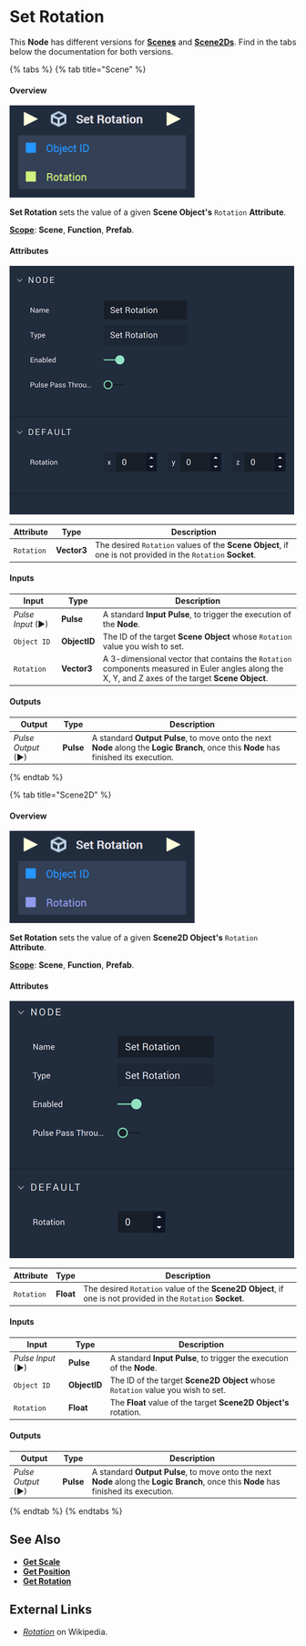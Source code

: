 # Set Rotation

This **Node** has different versions for [**Scenes**](../../../objects-and-types/project-objects/scene.md) and [**Scene2Ds**](../../../objects-and-types/project-objects/scene2d.md). Find in the tabs below the documentation for both versions.

{% tabs %}
{% tab title="Scene" %}
#### Overview

![The Set Rotation Node.](../../../.gitbook/assets/setrotationupdatedimage.png)

**Set Rotation** sets the value of a given **Scene Object's** `Rotation` **Attribute**.

[**Scope**](../../overview.md#scopes): **Scene**, **Function**, **Prefab**.

#### Attributes

![The Set Rotation Node Attributes.](../../../.gitbook/assets/setrotationatts3d.png)

| Attribute  | Type        | Description                                                                                                 |
| ---------- | ----------- | ----------------------------------------------------------------------------------------------------------- |
| `Rotation` | **Vector3** | The desired `Rotation` values of the **Scene Object**, if one is not provided in the `Rotation` **Socket**. |

#### Inputs

| Input             | Type         | Description                                                                                                                                        |
| ----------------- | ------------ | -------------------------------------------------------------------------------------------------------------------------------------------------- |
| _Pulse Input_ (►) | **Pulse**    | A standard **Input Pulse**, to trigger the execution of the **Node**.                                                                              |
| `Object ID`       | **ObjectID** | The ID of the target **Scene Object** whose `Rotation` value you wish to set.                                                                      |
| `Rotation`        | **Vector3**  | A 3-dimensional vector that contains the `Rotation` components measured in Euler angles along the X, Y, and Z axes of the target **Scene Object**. |

#### Outputs

| Output             | Type      | Description                                                                                                                            |
| ------------------ | --------- | -------------------------------------------------------------------------------------------------------------------------------------- |
| _Pulse Output_ (►) | **Pulse** | A standard **Output Pulse**, to move onto the next **Node** along the **Logic Branch**, once this **Node** has finished its execution. |
{% endtab %}

{% tab title="Scene2D" %}
#### Overview

![The Set Rotation Node.](../../../.gitbook/assets/setrotationnode2d.png)

**Set Rotation** sets the value of a given **Scene2D Object's** `Rotation` **Attribute**.

[**Scope**](../../overview.md#scopes): **Scene**, **Function**, **Prefab**.

#### Attributes

![The Set Rotation Node Attributes.](../../../.gitbook/assets/setrotationatts2d.png)

| Attribute  | Type      | Description                                                                                                  |
| ---------- | --------- | ------------------------------------------------------------------------------------------------------------ |
| `Rotation` | **Float** | The desired `Rotation` value of the **Scene2D Object**, if one is not provided in the `Rotation` **Socket**. |

#### Inputs

| Input             | Type         | Description                                                                     |
| ----------------- | ------------ | ------------------------------------------------------------------------------- |
| _Pulse Input_ (►) | **Pulse**    | A standard **Input Pulse**, to trigger the execution of the **Node**.           |
| `Object ID`       | **ObjectID** | The ID of the target **Scene2D Object** whose `Rotation` value you wish to set. |
| `Rotation`        | **Float**    | The **Float** value of the target **Scene2D Object's** rotation.                |

#### Outputs

| Output             | Type      | Description                                                                                                                            |
| ------------------ | --------- | -------------------------------------------------------------------------------------------------------------------------------------- |
| _Pulse Output_ (►) | **Pulse** | A standard **Output Pulse**, to move onto the next **Node** along the **Logic Branch**, once this **Node** has finished its execution. |
{% endtab %}
{% endtabs %}

## See Also

* [**Get Scale**](get-scale.md)
* [**Get Position**](get-position.md)
* [**Get Rotation**](get-position.md)

## External Links

* [_Rotation_](https://en.wikipedia.org/wiki/Euler\_angles) on Wikipedia.
